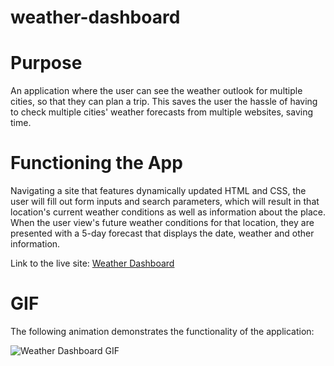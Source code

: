 # weather-dashboard

# Purpose

An application where the user can see the weather outlook for multiple cities, so that they can plan a trip. This saves the user the hassle of having to check multiple cities' weather forecasts from multiple websites, saving time.

# Functioning the App

 Navigating a site that features dynamically updated HTML and CSS, the user will fill out form inputs and search parameters, which will result in that location's current weather conditions as well as information about the place. When the user view's future weather conditions for that location, they are presented with a 5-day forecast that displays the date, weather and other information.

Link to the live site: [Weather Dashboard](https://sydneygoodwill.github.io/weather-dashboard/)

# GIF

The following animation demonstrates the functionality of the application:

![Weather Dashboard GIF](workdayscheduler.gif/)

